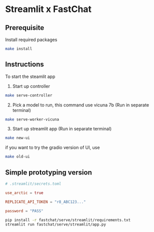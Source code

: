 # Streamlit x FastChat

## Prerequisite
Install required packages
```sh
make install
```


## Instructions
To start the steamlit app

1. Start up controller
```sh
make serve-controller
```

2. Pick a model to run, this command use vicuna 7b (Run in separate terminal)
```sh
make serve-worker-vicuna
```

3. Start up streamlit app (Run in separate terminal)
```sh
make new-ui
```

if you want to try the gradio version of UI, use
```sh
make old-ui
```

## Simple prototyping version

```toml
# .streamlit/secrets.toml

use_arctic = true

REPLICATE_API_TOKEN = "r8_ABC123..."

password = "PASS"
```

```sh
pip install -r fastchat/serve/streamlit/requirements.txt
streamlit run fastchat/serve/streamlit/app.py
```
